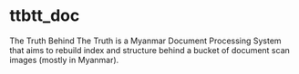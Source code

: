 # ttbtt_doc
The Truth Behind The Truth is a Myanmar Document Processing System that aims to rebuild index and structure behind a bucket of document scan images (mostly in Myanmar).
